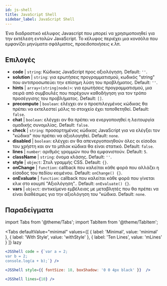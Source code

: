 ```yaml
---
id: js-shell
title: JavaScript Shell
sidebar_label: JavaScript Shell
---
```


Ένα διαδραστικό κέλυφος Javascript που μπορεί να χρησιμοποιηθεί για την εκτέλεση εντολών JavaScript. Το κέλυφος περιέχει μια κονσόλα που εμφανίζει μηνύματα σφάλματος, προειδοποιήσεις κ.λπ.

## Επιλογές

* __code__ | `string`: Κώδικας JavaScript προς αξιολόγηση. Default: `''`.
* __solution__ | `string`: για ερωτήσεις προγραμματισμού, κωδικός "string" που αντιπροσωπεύει την επίσημη λύση του προβλήματος. Default: `''`.
* __hints__ | `array<(string|node)>`: για ερωτήσεις προγραμματισμού, μια σειρά από συμβουλές που παρέχουν καθοδήγηση για τον τρόπο προσέγγισης του προβλήματος. Default: `[]`.
* __precompute__ | `boolean`: ελέγχει αν ο προεπιλεγμένος κώδικας θα πρέπει να εκτελεστεί μόλις το στοιχείο έχει τοποθετηθεί. Default: `false`.
* __chat__ | `boolean`: ελέγχει αν θα πρέπει να ενεργοποιηθεί η λειτουργία ομαδικής συνομιλίας. Default: `false`.
* __check__ | `string`: προσαρτημένος κώδικας JavaScript για να ελέγξει τον "κώδικα" που πρέπει να αξιολογηθεί. Default: `none`.
* __disabled__ | `boolean`: ελέγχει αν θα απενεργοποιηθούν όλες οι είσοδοι του χρήστη και αν το μπλοκ κώδικα θα είναι στατικό. Default: `false`.
* __lines__ | `number`: αριθμός γραμμών που θα εμφανιστούν. Default: `5`.
* __className__ | `string`: όνομα κλάσης. Default: `''`.
* __style__ | `object`: Στυλ γραμμής CSS. Default: `{}`.
* __onChange__ | `function`: callback που καλείται κάθε φορά που αλλάζει η είσοδος του πεδίου κειμένου. Default: `onChange() {}`.
* __onEvaluate__ | `function`: callback που καλείται κάθε φορά που γίνεται κλικ στο κουμπί "Αξιολόγηση".. Default: `onEvaluate() {}`.
* __vars__ | `object`: αντικείμενο εμβέλειας με μεταβλητές που θα πρέπει να είναι διαθέσιμες για την αξιολόγηση του "κώδικα. Default: `none`.


## Παραδείγματα

import Tabs from '@theme/Tabs';
import TabItem from '@theme/TabItem';

<Tabs
    defaultValue="minimal"
    values={[
        { label: 'Minimal', value: 'minimal' },
        { label: 'With Style', value: 'withStyle' },
        { label: 'Ten Lines', value: 'mLines' }
    ]}
    lazy
>

<TabItem value="minimal">

```jsx live
<JSShell code = {`var a = 2; 
var b = 2;
console.log(a + b);`} />
```

</TabItem>

<TabItem value="withStyle">

```jsx live
<JSShell style={{ fontSize: 18, boxShadow: '0 0 4px black' }}  />
```

</TabItem>

<TabItem value="mLines">

```jsx live
<JSShell lines={10} />
```

</TabItem>

</Tabs>




